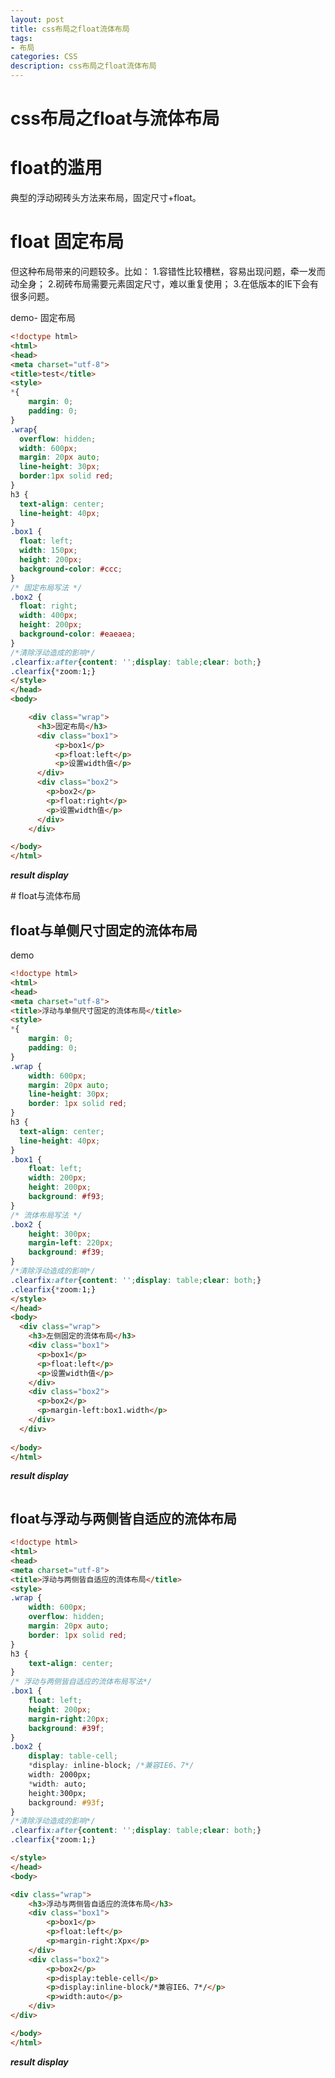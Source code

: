 ```yaml
---
layout: post
title: css布局之float流体布局
tags:
- 布局
categories: CSS
description: css布局之float流体布局
---
```


# css布局之float与流体布局

# float的滥用
典型的浮动砌砖头方法来布局，固定尺寸+float。

# float 固定布局

但这种布局带来的问题较多。比如：
1.容错性比较槽糕，容易出现问题，牵一发而动全身；
2.砌砖布局需要元素固定尺寸，难以重复使用；
3.在低版本的IE下会有很多问题。

demo- 固定布局
```html
<!doctype html>
<html>
<head>
<meta charset="utf-8">
<title>test</title>
<style>
*{
    margin: 0;
    padding: 0;
}
.wrap{
  overflow: hidden;
  width: 600px;
  margin: 20px auto;
  line-height: 30px;
  border:1px solid red;
}
h3 {
  text-align: center;
  line-height: 40px;
}
.box1 {
  float: left;
  width: 150px;
  height: 200px;
  background-color: #ccc;
}
/* 固定布局写法 */
.box2 {
  float: right;
  width: 400px;
  height: 200px;
  background-color: #eaeaea;
}
/*清除浮动造成的影响*/
.clearfix:after{content: '';display: table;clear: both;}
.clearfix{*zoom:1;}
</style>
</head>
<body>

    <div class="wrap">
      <h3>固定布局</h3>
      <div class="box1">
          <p>box1</p>
          <p>float:left</p>
          <p>设置width值</p>
      </div>
      <div class="box2">
        <p>box2</p>
        <p>float:right</p>
        <p>设置width值</p>
      </div>
    </div>

</body>
</html>
```
**_result display_**
<div class="rd">
    <img src="/assets/images/2016/10-11-12/11-11-1.png" alt="">
</div>
# float与流体布局

## float与单侧尺寸固定的流体布局
demo
```html
<!doctype html>
<html>
<head>
<meta charset="utf-8">
<title>浮动与单侧尺寸固定的流体布局</title>
<style>
*{
    margin: 0;
    padding: 0;
}
.wrap {
    width: 600px;
    margin: 20px auto;
    line-height: 30px;
    border: 1px solid red;
}
h3 {
  text-align: center;
  line-height: 40px;
}
.box1 {
    float: left;
    width: 200px;
    height: 200px;
    background: #f93;
}
/* 流体布局写法 */
.box2 {
    height: 300px;
    margin-left: 220px;
    background: #f39;
}
/*清除浮动造成的影响*/
.clearfix:after{content: '';display: table;clear: both;}
.clearfix{*zoom:1;}
</style>
</head>
<body>
  <div class="wrap">
    <h3>左侧固定的流体布局</h3>
    <div class="box1">
      <p>box1</p>
      <p>float:left</p>
      <p>设置width值</p>
    </div>
    <div class="box2">
      <p>box2</p>
      <p>margin-left:box1.width</p>
    </div>
  </div> 
   
</body>
</html>
```
**_result display_**
<div class="rd">
    <img src="/assets/images/2016/10-11-12/11-11-2.png" alt="">
</div>

## float与浮动与两侧皆自适应的流体布局
```html
<!doctype html>
<html>
<head>
<meta charset="utf-8">
<title>浮动与两侧皆自适应的流体布局</title>
<style>
.wrap {
	width: 600px;
	overflow: hidden;
	margin: 20px auto; 
	border: 1px solid red;
}
h3 {
	text-align: center;
}
/* 浮动与两侧皆自适应的流体布局写法*/
.box1 {
	float: left;
	height: 200px;
	margin-right:20px;
	background: #39f;
}
.box2 {
	display: table-cell; 
	*display: inline-block; /*兼容IE6、7*/
	width: 2000px; 
	*width: auto;
	height:300px;
	background: #93f; 
}
/*清除浮动造成的影响*/
.clearfix:after{content: '';display: table;clear: both;}
.clearfix{*zoom:1;}

</style>
</head>
<body>

<div class="wrap">
	<h3>浮动与两侧皆自适应的流体布局</h3>
	<div class="box1">
		<p>box1</p>
		<p>float:left</p>
		<p>margin-right:Xpx</p>
	</div>
	<div class="box2">
		<p>box2</p>
		<p>display:teble-cell</p>
		<p>display:inline-block/*兼容IE6、7*/</p>
		<p>width:auto</p>
	</div>
</div>

</body>
</html>
```
**_result display_**
<div class="rd">
    <img src="/assets/images/2016/10-11-12/11-11-3.png" alt="">
</div>




































